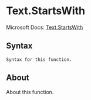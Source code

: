 ---
---

# Text.StartsWith

Microsoft Docs: [Text.StartsWith](https://docs.microsoft.com/en-us/powerquery-m/text-startswith)

## Syntax

```powerquery-m
Syntax for this function.
```

## About

About this function.

